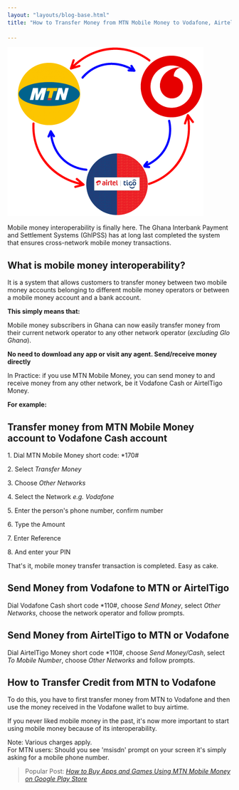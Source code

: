 ```yaml
---
layout: "layouts/blog-base.html"
title: "How to Transfer Money from MTN Mobile Money to Vodafone, Airtel or Tigo Cash"

---
```


  <img src= "../images/blogpics/mobile-money-interoperability.png" alt= "MTN, Vodafone,
           AirtelTigo Mobile Money Interoperability" class= "img-responsive center-block">
     
  
<p>Mobile money interoperability is finally here. The Ghana Interbank Payment
         and Settlement Systems (GhIPSS) has at long last completed the system
         that ensures cross-network mobile money transactions.</p>
      <h2>What is mobile money interoperability?</h2>
      <p>It is a system that allows customers to transfer money between two mobile
        money accounts belonging to different mobile money operators or between
        a mobile money account and a bank account.</p>
      <p><strong>This simply means that:</strong></p>
      <p>Mobile money subscribers in Ghana can now easily transfer money from their current network operator to
        any other network operator (<em>excluding Glo Ghana</em>).</p>
      <p><strong>No need to download any app or visit any agent. Send/receive money directly</strong></p>
      <p>In Practice: if you use MTN Mobile Money, you can send money to and
        receive money from any other network, be it Vodafone Cash or AirtelTigo Money.</p>
      <p><strong>For example:</strong></p>
      <h2>Transfer money from MTN Mobile Money account to Vodafone Cash account</h2>
      <p>1. Dial MTN Mobile Money short code: *170# </p>
      <p>2. Select <em>Transfer Money</em></p>
      <p>3. Choose <em>Other Networks</em></p>
      <p>4. Select the Network <em>e.g. Vodafone</em></p>
      <p>5. Enter the person's phone number, confirm number</p>
      <p>6. Type the Amount</p>
      <p>7. Enter Reference</p>
      <p>8. And enter your PIN</p>
      <p>That's it, mobile money transfer transaction is completed. Easy as cake.</p>

  <h2>Send Money from Vodafone to MTN or AirtelTigo </h2>
      <p>Dial Vodafone Cash short code *110#, choose <em>Send Money</em>, select <em>Other Networks</em>, 
       choose the network operator and follow prompts. </p>
      <h2>Send Money from AirtelTigo to MTN or Vodafone </h2>
      <p>Dial AirtelTigo Money short code *110#, choose <em>Send Money/Cash</em>, select <em>To Mobile Number</em>, choose <em>Other 
        Networks</em> and follow prompts. </p>

  <h2>How to Transfer Credit from MTN to Vodafone</h2>
      <p>To do this, you have to first transfer money from MTN to Vodafone and 
       then use the money received in the Vodafone wallet to buy airtime.</p>   
      <p>If you never liked mobile money in the past, it's now more important to
        start using mobile money because of its interoperability.</p>
        
  <p>Note: Various charges apply. <br> For MTN users: Should you see 'msisdn' prompt 
      on your screen it's simply asking for a mobile phone number.</p>

   <blockquote>Popular Post: <a href= "pay-for-android-apps-mtn-mobile-money"><em>How to Buy 
       Apps and Games Using MTN Mobile Money on Google Play Store </em></a>
      </blockquote>

  